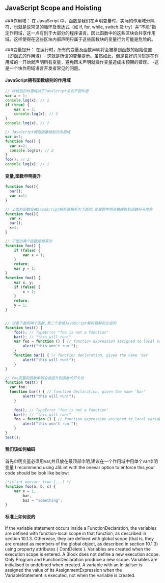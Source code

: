 ## JavaScript Scope and Hoisting

###作用域： 在 JavaScript 中，函数是我们在声明变量时，实际的作用域分隔符，也就是说常见的循环及表达式（如 if, for, while, switch 及 try）并“不能“指定作用域，这一点有别于大部分的程序语言。因此函数中的这些区块会共享作用域。这样使得在这些区块内部声明只属于这些函数块的变量行为可能是危险的。

###变量提升： 在运行时，所有的变量及函数声明将会被移到函数的起始位置（即函式的作用域）- 这就是所谓的变量提示。虽然如此，但是良好的习惯是在作用域的一开始就声明所有变量，避免因未声明就操作变量造成未预期的错误。 -这是一个块作用域语言开发者常见的问题。

#### JavaScript拥有函数级别的作用域
```JavaScript
// 块级别的作用域对于JavaScript来说不起作用
var x = 1;
console.log(x); // 1
if (true) {
	var x = 2;
	console.log(x); // 2
}
console.log(x); // 2

// JavaScript拥有函数级别的作用域
var x=1;
function foo() {
  var x=2;
  console.log(x); // 2
}
foo(); // 2
console.log(x); // 1
```
#### 变量,函数申明提升
```JavaScript
function foo(){
  bar();
  var x=1;
}

// 上面的函数会被JavaScript解析器解析为下面的,变量的申明会被提前到函数开头地方
function foo(){
  var x;
  bar();
  x=1;
}

// 下面的两个函数是相等的
function foo() {
	if (false) {
		var x = 1;
	}
	return;
	var y = 1;
}
function foo() {
	var x, y;
	if (false) {
		x = 1;
	}
	return;
	y = 1;
}


// 试看下面的两个函数,第二个是被JavaScript解析器解析之后的
function test() {
	foo(); // TypeError "foo is not a function"
	bar(); // "this will run!"
	var foo = function () { // function expression assigned to local variable 'foo'
		alert("this won't run!");
	}
	function bar() { // function declaration, given the name 'bar'
		alert("this will run!");
	}
}

// foo变量和函数申明会被提升到函数的开头处
function test() {
  var foo;
  function bar() { // function declaration, given the name 'bar'
		alert("this will run!");
	}
	
	foo(); // TypeError "foo is not a function"
	bar(); // "this will run!"
	foo = function () { // function expression assigned to local variable 'foo'
		alert("this won't run!");
	}
}
test();
```

#### 我们该如何编码
首先申明变量必须用var,并且放在最顶部申明,建议在一个作用域中用单个var申明变量
I recommend using JSLint with the onevar option to enforce this,your code should be look like below:
```JavaScript
/*jslint onevar: true [...] */
function foo(a, b, c) {
    var x = 1,
    	bar,
    	baz = "something";
}
```

#### 标准上如何说的

If the variable statement occurs inside a FunctionDeclaration, the variables are defined with function-local scope in that function, as described in section 10.1.3. Otherwise, they are defined with global scope (that is, they are created as members of the global object, as described in section 10.1.3) using property attributes { DontDelete }. Variables are created when the execution scope is entered. A Block does not define a new execution scope. Only Program and FunctionDeclaration produce a new scope. Variables are initialised to undefined when created. A variable with an Initialiser is assigned the value of its AssignmentExpression when the VariableStatement is executed, not when the variable is created.
